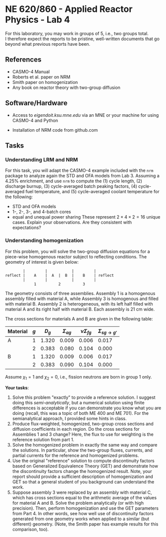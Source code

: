 # NE 620/860 - Applied Reactor Physics - Lab 4

For this laboratory, you may work in groups of 5, i.e., two groups total.  
I therefore expect the reports to be pristine, well-written documents that 
go beyond what previous reports have been.

## References

- CASMO-4 Manual
- Roberts et al. paper on NRM
- Smith paper on homogenization
- Any book on reactor theory with two-group diffusion

## Software/Hardware

- Access to *eigendoit.ksu.mne.edu* via an MNE or your machine for using 
  CASMO-4 and Python

- Installation of NRM code from github.com

## Tasks

### Understanding LRM and NRM

For this task, you will adapt the CASMO-4 example included with 
the `nrm` package to analyze again the STD and OFA models from Lab 3. 
Assuming a 4.25% enrichment, and use `nrm` to compute the 
(1) cycle length,
(2) discharge burnup,
(3) cycle-averaged batch peaking factors, 
(4) cycle-averaged fuel temperature, and 
(5) cycle-averaged coolant temperature for the following:
  - STD and OFA models
  - 1-, 2-, 3-, and 4-batch cores
  - equal and unequal power sharing
These represent $2 \times 4 \times 2 = 16$ unique cases.  Explain your
observations.  Are they consistent with expectations?

### Understanding homogenization

For this problem, you will solve the two-group diffusion equations for
a piece-wise homogenous reactor subject to reflecting conditions.  The geometry
of interest is given below:


```
        |         |           |         |
reflect |    A    |  A  |  B  |    B    | reflect
        |         |           |         |
             1          2          3
```

The geometry consists of three assemblies.  Assembly 1 is a homogenous
assembly filled with material A, while Assembly 3 is homogenous and filled
with material B.  Assembly 2 is heterogeneous, with its left half filled with
material A and its right half with material B.  Each assembly is 21 cm wide.


The cross sections for materials A and B are given in the following table:


| Material  | $g$  | $D_g$  |  $\Sigma_{ag}$ | $\nu\Sigma_{fg}$  | $\Sigma_{sg\to g'}$  |
|---|---|---|---|---|---|
| A  | 1  | 1.320  | 0.009  | 0.006  | 0.017  |
|    | 2  | 0.383  | 0.080  | 0.104  | 0.000  |
| B  | 1  | 1.320  | 0.009  | 0.006  | 0.017  |
|    | 2  | 0.383  | 0.090  | 0.104  | 0.000  |

Assume $\chi_1 = 1$ and $\chi_2 = 0$, i.e., fission neutrons are born in
group 1 only.

**Your tasks**:
 1. Solve this problem "exactly" to provide a reference solution.  I suggest doing this
   *semi-analytically*, but a numerical solution using finite differences is
   acceptable if you can demonstrate you know what you are doing (recall, this
   was a topic of both ME 400 and ME 701).  For the semianalytical approach,
   I provided some hints in class.
 2. Produce flux-weighted, homogenized, two-group cross sections and diffusion
   coefficients in each region.  Do the cross sections for Assemblies 1 and 3
   change?  Here, the flux to use for weighting is the reference solution from
   part 1.
 3. Solve the homogenized problem in exactly the same way and compare the 
   solutions.  In particular, show the two-group fluxes, currents, and partial
   currents for the reference and homogenized problems.
 4. Use the original "reference" solution to compute discontinuity 
   factors based on Generalized Equivalence Theory (GET) and demonstrate how 
   the discontinuity factors change the homogenized result.  Note, your report
    should provide a sufficient description of homogenization and GET so that
   a general student of you background can understand the work.
 5. Suppose assembly 3 were replaced by an assembly with material C, which
    has cross sections equal to the arithmetic average of the values for
    material A and B.  Solve the problem analytically (or with high precision).
    Then, perform homogenization and use the GET parameters from Part 4.  In 
    other words, see how well use of discontinuity factors generated from
    one geometry works when applied to a similar (but different) geometry.
     (Note, the Smith paper has example results for this comparison, too).


